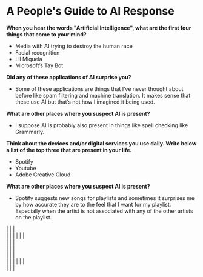 # A People's Guide to AI Response
<span style= "font-size = 16px;"> **When you hear the words "Artificial Intelligence", what are the first four things that come to your mind?** </span>
* Media with AI trying to destroy the human race
* Facial recognition
* Lil Miquela
* Microsoft’s Tay Bot

<span style= "font-size = 16px;"> **Did any of these applications of AI surprise you?** </span>
* Some of these applications are things that I’ve never thought about before like spam filtering and machine translation. It makes sense that these use AI but that’s not how I imagined it being used. 

<span style= "font-size = 16px;"> **What are other places where you suspect AI is present?** </span>
* I suppose AI is probably also present in things like spell checking like Grammarly.

<span style= "font-size = 16px;"> **Think about the devices and/or digital services you use daily. Write below a list of the top three that are present in your life.** </span>
* Spotify
* Youtube
* Adobe Creative Cloud

<span style= "font-size = 16px;"> **What are other places where you suspect AI is present?** </span>
* Spotify suggests new songs for playlists and sometimes it surprises me by how accurate they are to the feel that I want for my playlist. Especially when the artist is not associated with any of the other artists on the playlist.  

|   |   |  
|   |   | 
|   |   |   
|   |   |  
|   |   |  
|   |   |  
|   |   | 
|   |   |  
|   |   |  




